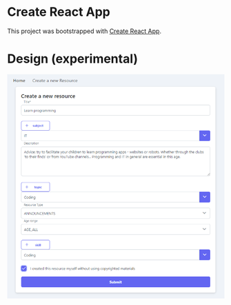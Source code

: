 # Create React App

This project was bootstrapped with [Create React App](https://github.com/facebook/create-react-app).

# Design (experimental)

![design](grid-form.png)